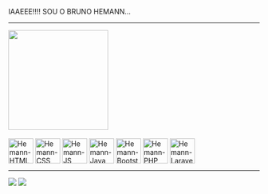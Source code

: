 <p >IAAEEE!!!! SOU O BRUNO HEMANN...</p>
<hr>
<a href="https://github.com/anuraghazra/github-readme-stats">
  <img height=200 align="center" src="https://github-readme-stats.vercel.app/api/top-langs/?username=hemannb&layout=compact&custom_title=LINGUAGENS%20MAIS%20USADAS&theme=transparent" />
</a>
<div style="display: inline_block align-items=center"><br>
  <!--<img align="center" alt="Hemann-PHP" height="40" width="40" src="https://cdn.jsdelivr.net/gh/devicons/devicon/icons/php/php-plain.svg">-->
  <img align="center" alt="Hemann-HTML" height="50" width="50" src="https://cdn.jsdelivr.net/gh/devicons/devicon/icons/html5/html5-plain.svg">
  <img align="center" alt="Hemann-CSS" height="50" width="50" src="https://cdn.jsdelivr.net/gh/devicons/devicon/icons/css3/css3-plain.svg">
  <img align="center" alt="Hemann-JS" height="50" width="50" src="https://cdn.jsdelivr.net/gh/devicons/devicon/icons/javascript/javascript-plain.svg">
  <img align="center" alt="Hemann-Java" height="50" width="50" src="https://cdn.jsdelivr.net/gh/devicons/devicon@v2.15.1/devicon.min.css">
  <img align="center" alt="Hemann-Bootstrap" height="50" width="50" src="https://cdn.jsdelivr.net/gh/devicons/devicon/icons/bootstrap/bootstrap-original-wordmark.svg">
  <img align="center" alt="Hemann-PHP" height="50" width="50" src="https://cdn.jsdelivr.net/gh/devicons/devicon/icons/php/php-plain.svg" />
  <img align="center" alt="Hemann-Laravel" height="50" width="50" src="https://cdn.jsdelivr.net/gh/devicons/devicon/icons/laravel/laravel-plain-wordmark.svg" />
  
</div>
  <hr>  
  <div>  
  <a href = "mailto:brunohemann@gmail.com"><img src="https://img.shields.io/badge/-Gmail-%23333?style=for-the-badge&logo=gmail&logoColor=white" target="_blank"></a>
  <a href="https://www.linkedin.com/in/hemannb4619/" target="_blank"><img src="https://img.shields.io/badge/-LinkedIn-%230077B5?style=for-the-  badge&logo=linkedin&logoColor=white" target="_blank"></a> 
</div>
